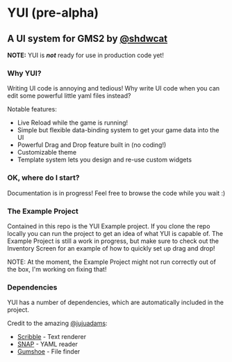 # YUI (pre-alpha)
## A UI system for GMS2 by [@shdwcat](https://github.com/shdwcat)

**NOTE:** YUI is ***not*** ready for use in production code yet!

### Why YUI?
Writing UI code is annoying and tedious! Why write UI code when you can edit some powerful little yaml files instead?

Notable features:
- Live Reload while the game is running!
- Simple but flexible data-binding system to get your game data into the UI
- Powerful Drag and Drop feature built in (no coding!)
- Customizable theme
- Template system lets you design and re-use custom widgets

### OK, where do I start?
Documentation is in progress! Feel free to browse the code while you wait :)

### The Example Project
Contained in this repo is the YUI Example project. If you clone the repo locally you can run the project to get an idea of what YUI is capable of. The Example Project is still a work in progress, but make sure to check out the Inventory Screen for an example of how to quickly set up drag and drop!

NOTE: At the moment, the Example Project might not run correctly out of the box, I'm working on fixing that!

### Dependencies
YUI has a number of dependencies, which are automatically included in the project.

Credit to the amazing [@jujuadams](https://github.com/JujuAdams):
- [Scribble](https://github.com/JujuAdams/Scribble) - Text renderer
- [SNAP](https://github.com/JujuAdams/SNAP) - YAML reader
- [Gumshoe](https://github.com/JujuAdams/Gumshoe) - File finder

